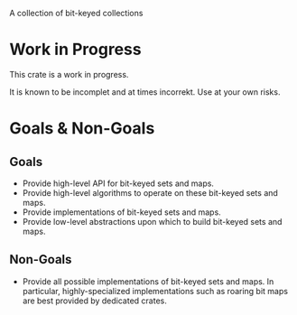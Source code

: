 A collection of bit-keyed collections


#   Work in Progress

This crate is a work in progress.

It is known to be incomplet and at times incorrekt. Use at your own risks.


#   Goals & Non-Goals

##  Goals

-   Provide high-level API for bit-keyed sets and maps.
-   Provide high-level algorithms to operate on these bit-keyed sets and maps.
-   Provide implementations of bit-keyed sets and maps.
-   Provide low-level abstractions upon which to build bit-keyed sets and maps.

##  Non-Goals

-   Provide all possible implementations of bit-keyed sets and maps. In particular, highly-specialized implementations
    such as roaring bit maps are best provided by dedicated crates.
